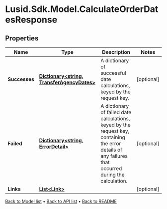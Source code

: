 # Lusid.Sdk.Model.CalculateOrderDatesResponse

## Properties

Name | Type | Description | Notes
------------ | ------------- | ------------- | -------------
**Successes** | [**Dictionary&lt;string, TransferAgencyDates&gt;**](TransferAgencyDates.md) | A dictionary of successful date calculations, keyed by the request key. | [optional] 
**Failed** | [**Dictionary&lt;string, ErrorDetail&gt;**](ErrorDetail.md) | A dictionary of failed date calculations, keyed by the request key, containing the error details of any failures that occurred during the calculation. | [optional] 
**Links** | [**List&lt;Link&gt;**](Link.md) |  | [optional] 

[Back to Model list](../README.md#documentation-for-models) &#8226; [Back to API list](../README.md#documentation-for-api-endpoints) &#8226; [Back to README](../README.md)

